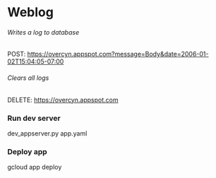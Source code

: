 # Weblog

###### Writes a log to database
POST: https://overcyn.appspot.com?message=Body&date=2006-01-02T15:04:05-07:00

###### Clears all logs
DELETE: https://overcyn.appspot.com

### Run dev server
dev_appserver.py app.yaml

### Deploy app
gcloud app deploy
